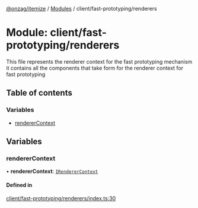 [@onzag/itemize](../README.md) / [Modules](../modules.md) / client/fast-prototyping/renderers

# Module: client/fast-prototyping/renderers

This file represents the renderer context for the fast prototyping mechanism it
contains all the components that take form for the renderer context for fast prototyping

## Table of contents

### Variables

- [rendererContext](client_fast_prototyping_renderers.md#renderercontext)

## Variables

### rendererContext

• **rendererContext**: [`IRendererContext`](../interfaces/client_providers_renderer.IRendererContext.md)

#### Defined in

[client/fast-prototyping/renderers/index.ts:30](https://github.com/onzag/itemize/blob/f2db74a5/client/fast-prototyping/renderers/index.ts#L30)
